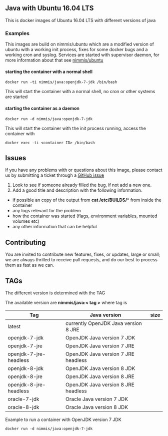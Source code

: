 ## Java with Ubuntu 16.04 LTS

This is docker images of Ubuntu 16.04 LTS with different versions of java

### Examples

This images are build on nimmis/ubuntu which are a modified version of ubuntu with a working 
init process, fixes for some docker bugs and a working cron and syslog. Services are started with
supervisor daemon, for more information about that see [nimmis/ubuntu](https://registry.hub.docker.com/u/nimmis/ubuntu/)

#### starting the container with a normal shell

	docker run -ti nimmis/java:openjdk-7-jdk /bin/bash

This will start the container with a normal shell, no cron or other systems are started

#### starting the container as a daemon

	docker run -d nimmis/java:openjdk-7-jdk

This will start the container with the init process running, access the container with

	docker exec -ti <container ID> /bin/bash

## Issues

If you have any problems with or questions about this image, please contact us by submitting a ticket through a [GitHub issue](https://github.com/nimmis/docker-java/issues "GitHub issue")

1. Look to see if someone already filled the bug, if not add a new one.
2. Add a good title and description with the following information.
 - if possible an copy of the output from **cat /etc/BUILDS/*** from inside the container
 - any logs relevant for the problem
 - how the container was started (flags, environment variables, mounted volumes etc)
 - any other information that can be helpful

## Contributing

You are invited to contribute new features, fixes, or updates, large or small; we are always thrilled to receive pull requests, and do our best to process them as fast as we can.

## TAGs


The different version is determined with the TAG 

The available version are **nimmis/java:< tag >** where tag is 

| Tag    | Java version | size |
| ------ | -------------- | ---- |
| latest | currently OpenJDK Java version 8 JRE
| openjdk-7-jdk | OpenJDK Java version 7 JDK
| openjdk-7-jre  | OpenJDK Java version 7 JRE
| openjdk-7-jre-headless | OpenJDK Java version 7 JRE headless
| openjdk-8-jdk | OpenJDK Java version 8 JDK
| openjdk-8-jre  | OpenJDK Java version 8 JRE
| openjdk-8-jre-headless | OpenJDK Java version 8 JRE headless
| oracle-7-jdk | Oracle Java version 7 JDK
| oracle-8-jdk  | Oracle Java version 8 JDK

Example to run a container with OpenJDK version 7 JDK

	docker run -d nimmis/java:openjdk-7-jdk


